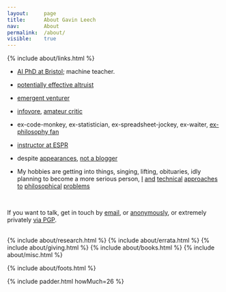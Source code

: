 ```yaml
---
layout: 	page
title: 		About Gavin Leech
nav: 		About
permalink:	/about/
visible:	true
---
```


{%	include about/links.html	%}

<div></div>


* <a class="noline" href="{{o}}">AI PhD at Bristol</a>; machine teacher.<br>

<!-- * <a class="noline" href="/researches">researcher</a><br> -->

* <a class="noline" href="{{ea}}">potentially effective altruist</a><br>

* <a class="noline" href="{{tc}}">emergent venturer</a>

* <a class="noline" href="/favs/all">infovore</a>, <a class="noline" href="{{g}}">amateur critic</a><br>

* ex-code-monkey, ex-statistician, ex-spreadsheet-jockey, ex-waiter, <a class="noline" href="/no-philosopher">ex-philosophy fan</a><br>

<!-- * I run a group for people struggling at uni<br> -->
* <a class="noline" href="{{e}}">instructor at ESPR</a><br>

* despite <a href="{{ea}}">appearances</a>, <a class="noline" href="/sites">not a blogger</a><br>


* My hobbies are getting into things, singing, lifting, obituaries, idly planning to become a more serious person, <span><a class="noline" href="/no-philosopher">I</a> <a class="noline" href="{{sittler}}">and</a> <a class="noline" href="{{cs}}">technical</a> <a class="noline" href="{{orseau}}">approaches</a> <a class="noline" href="{{welf}}">to</a> <a class="noline" href="{{shminux}}">philosophical</a> <a class="noline" href="{{comp1}}">problems</a></span>
<!-- https://www.scottaaronson.com/papers/philos.pdf -->

<div></div>
<br>

<!-- 
	I'm <a class="noline" href="{{ '/cv.pdf' | prepend: site.url }}">Gavin Leech</a>.<br> 
-->


<!-- Technically an <a href="{{ea}}">EA blog</a>, though I don't consider this a blog. (Blogging is more <a class="noline" href="/sites">speech</a> than writing.)<br><br> -->
<!--  -->
If you want to talk, get in touch by <a href="mailto:{{ site.email }}">email</a>, or <a href="{{Form}}">anonymously</a>, or extremely privately <a href="{{pgp}}">via PGP</a>.
<br><br>


<!-- <div class="accordion">
	<h3>Good arguments</h3>
	<div>
		{%		include about/arguments.html		%}
	</div>
</div>
 -->

<div class="accordion">	
	<!-- %	include about/now.md	%} -->
	{%	include about/research.html	%}	
	{%	include about/errata.html	%}	
	{%	include about/giving.html	%}	
	{%	include about/books.html	%}	
	{%	include about/misc.html	%}
</div>


{%	include about/foots.html	%}



{%	include padder.html 	howMuch=26	%}